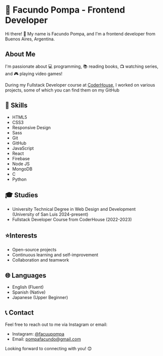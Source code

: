 #  👋 Facundo Pompa - Frontend Developer

Hi there! 🌟 My name is Facundo Pompa, and I'm a frontend developer from Buenos Aires, Argentina.

## About Me

I'm passionate about 💻 programming, 📚 reading books, 📺 watching series, and 🎮 playing video games!

During my Fullstack Developer course at [CoderHouse](https://www.coderhouse.com/), I worked on various projects, some of which you can find them on my GitHub

## 💪 Skills

- HTML5
- CSS3
- Responsive Design
- Sass
- Git
- GitHub
- JavaScript
- React
- Firebase
- Node JS
- MongoDB
- C
- Python

## 🎓 Studies

- University Technical Degree in Web Design and Development (University of San Luis 2024-present)
- Fullstack Developer Course from CoderHouse (2022-2023)
  


## ⭐Interests

- Open-source projects
- Continuous learning and self-improvement
- Collaboration and teamwork


## 🌐 Languages

- English (Fluent)
- Spanish (Native)
- Japanese (Upper Beginner)

## 📞 Contact

Feel free to reach out to me via Instagram or email:

- Instagram: [@facuupompa](https://www.instagram.com/facuupompa)
- Email: [pompafacundo@gmail.com](mailto:pompafacundo@gmail.com)
 
Looking forward to connecting with you! 😊
